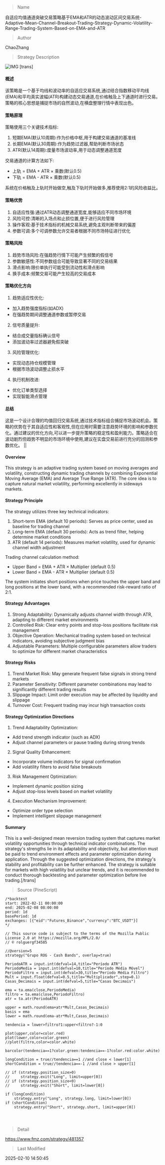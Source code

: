 
> Name

自适应均值通道突破交易策略基于EMA和ATR的动态波动区间交易系统-Adaptive-Mean-Channel-Breakout-Trading-Strategy-Dynamic-Volatility-Range-Trading-System-Based-on-EMA-and-ATR

> Author

ChaoZhang

> Strategy Description

![IMG](https://www.fmz.com/upload/asset/d00fdf6956d5b14099.png)
[trans]
#### 概述
该策略是一个基于均线和波动率的自适应交易系统,通过结合指数移动平均线(EMA)和平均真实波幅(ATR)构建动态交易通道,在价格触及上下通道时进行交易。策略的核心思想是捕捉市场的自然波动,在横盘整理行情中表现出色。

#### 策略原理
策略使用三个关键技术指标:
1. 短期EMA(默认10周期):作为价格中枢,用于构建交易通道的基准线
2. 长期EMA(默认30周期):作为趋势过滤器,帮助判断市场状态
3. ATR(默认14周期):度量市场波动率,用于动态调整通道宽度

交易通道的计算方法如下:
- 上轨 = EMA + ATR × 乘数(默认0.5)
- 下轨 = EMA - ATR × 乘数(默认0.5)

系统在价格触及上轨时开始做空,触及下轨时开始做多,推荐使用2:1的风险收益比。

#### 策略优势
1. 自适应性强:通过ATR动态调整通道宽度,能够适应不同市场环境
2. 风险可控:清晰的入场点和止损位置,便于进行风险管理
3. 操作客观:基于技术指标的机械交易系统,避免主观判断带来的偏差
4. 参数可调:多个可调参数允许交易者根据不同市场特征进行优化

#### 策略风险
1. 趋势市场风险:在强趋势行情下可能产生频繁的假信号
2. 参数敏感性:不同参数组合可能导致显著不同的交易结果
3. 滑点影响:限价单执行可能受到流动性和滑点影响
4. 换手成本:频繁交易可能产生较高的交易成本

#### 策略优化方向
1. 趋势适应性优化:
- 加入趋势强度指标(如ADX)
- 在强趋势期间调整通道参数或暂停交易

2. 信号质量提升:
- 结合成交量指标确认信号
- 添加波动率过滤器避免假突破

3. 风险管理优化:
- 实现动态持仓规模管理
- 根据市场波动调整止损水平

4. 执行机制改进:
- 优化订单类型选择
- 实现智能滑点管理

#### 总结
这是一个设计合理的均值回归交易系统,通过技术指标组合捕捉市场波动机会。策略的优势在于其自适应性和客观性,但在应用时需要注意趋势环境的影响和参数优化。通过建议的优化方向,可以进一步提升策略的稳定性和盈利能力。策略适合在波动剧烈但趋势不明显的市场环境中使用,建议在实盘交易前进行充分的回测和参数优化。 || 

#### Overview
This strategy is an adaptive trading system based on moving averages and volatility, constructing dynamic trading channels by combining Exponential Moving Average (EMA) and Average True Range (ATR). The core idea is to capture natural market volatility, performing excellently in sideways markets.

#### Strategy Principle
The strategy utilizes three key technical indicators:
1. Short-term EMA (default 10 periods): Serves as price center, used as baseline for trading channel
2. Long-term EMA (default 30 periods): Acts as trend filter, helping determine market conditions
3. ATR (default 14 periods): Measures market volatility, used for dynamic channel width adjustment

Trading channel calculation method:
- Upper Band = EMA + ATR × Multiplier (default 0.5)
- Lower Band = EMA - ATR × Multiplier (default 0.5)

The system initiates short positions when price touches the upper band and long positions at the lower band, with a recommended risk-reward ratio of 2:1.

#### Strategy Advantages
1. Strong Adaptability: Dynamically adjusts channel width through ATR, adapting to different market environments
2. Controlled Risk: Clear entry points and stop-loss positions facilitate risk management
3. Objective Operation: Mechanical trading system based on technical indicators, avoiding subjective judgment bias
4. Adjustable Parameters: Multiple configurable parameters allow traders to optimize for different market characteristics

#### Strategy Risks
1. Trend Market Risk: May generate frequent false signals in strong trend markets
2. Parameter Sensitivity: Different parameter combinations may lead to significantly different trading results
3. Slippage Impact: Limit order execution may be affected by liquidity and slippage
4. Turnover Cost: Frequent trading may incur high transaction costs

#### Strategy Optimization Directions
1. Trend Adaptability Optimization:
- Add trend strength indicator (such as ADX)
- Adjust channel parameters or pause trading during strong trends

2. Signal Quality Enhancement:
- Incorporate volume indicators for signal confirmation
- Add volatility filters to avoid false breakouts

3. Risk Management Optimization:
- Implement dynamic position sizing
- Adjust stop-loss levels based on market volatility

4. Execution Mechanism Improvement:
- Optimize order type selection
- Implement intelligent slippage management

#### Summary
This is a well-designed mean reversion trading system that captures market volatility opportunities through technical indicator combinations. The strategy's strengths lie in its adaptability and objectivity, but attention must be paid to trend environment effects and parameter optimization during application. Through the suggested optimization directions, the strategy's stability and profitability can be further enhanced. The strategy is suitable for markets with high volatility but unclear trends, and it is recommended to conduct thorough backtesting and parameter optimization before live trading.[/trans]



> Source (PineScript)

``` pinescript
/*backtest
start: 2022-02-11 00:00:00
end: 2025-02-08 08:00:00
period: 1d
basePeriod: 1d
exchanges: [{"eid":"Futures_Binance","currency":"BTC_USDT"}]
*/

// This source code is subject to the terms of the Mozilla Public License 2.0 at https://mozilla.org/MPL/2.0/
// © rolguergf34585

//@version=5
strategy("Grupo ROG - Cash Bands", overlay=true)

PeriodoATR = input.int(defval=14,title="Período ATR")
PeriodoMedia = input.int(defval=10,title="Período Média Móvel")
PeriodoFiltro = input.int(defval=30,title="Período Média Filtro")
Mult = input.float(defval=0.5,title="Multiplicador",step=0.1)
Casas_Decimais = input.int(defval=5,title="Casas Decimais")

ema = ta.ema(close,PeriodoMedia)
filtro = ta.ema(close,PeriodoFiltro)
atr = ta.atr(PeriodoATR)

upper = math.round(ema+atr*Mult,Casas_Decimais) 
basis = ema
lower = math.round(ema-atr*Mult,Casas_Decimais) 

tendencia = lower>filtro?1:upper<filtro?-1:0

plot(upper,color=color.red)
plot(lower,color=color.green)
//plot(filtro,color=color.white)

barcolor(tendencia==1?color.green:tendencia==-1?color.red:color.white)

longCondition = true//tendencia==1 //and close < lower[1]
shortCondition = true//tendencia==-1 //and close > upper[1]

// if (strategy.position_size>0)
//     strategy.exit("Long", limit=upper[0])
// if (strategy.position_size<0)
//     strategy.exit("Short", limit=lower[0])

if (longCondition)
    strategy.entry("Long", strategy.long, limit=lower[0])
if (shortCondition)
    strategy.entry("Short", strategy.short, limit=upper[0])




```

> Detail

https://www.fmz.com/strategy/481357

> Last Modified

2025-02-10 14:50:45
